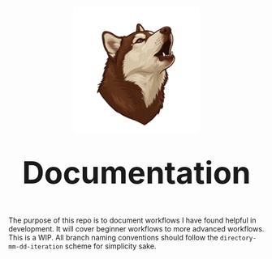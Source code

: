 <h1 align="center">
  <img src="./assets/bb-1.png" alt="BBLogo" width="250" /></br></br>
  <strong style="font-size:60px;">Documentation</strong>
</h1></br>

The purpose of this repo is to document workflows I have found helpful in development. It will cover beginner workflows to more advanced workflows. This is a WIP. 
All branch naming conventions should follow the `directory-mm-dd-iteration` scheme for simplicity sake. 